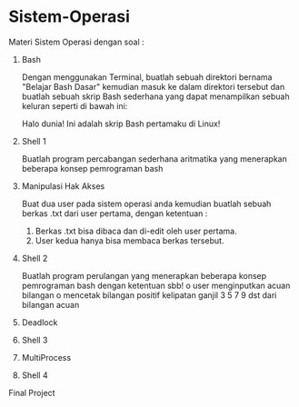 # Sistem-Operasi

Materi Sistem Operasi dengan soal :

1.  Bash
    
    Dengan menggunakan Terminal, buatlah sebuah direktori bernama "Belajar Bash
    Dasar" kemudian masuk ke dalam direktori tersebut dan buatlah sebuah skrip Bash
    sederhana yang dapat menampilkan sebuah keluran seperti di bawah ini:

    Halo dunia!
    Ini adalah skrip Bash pertamaku di Linux!

2.  Shell 1

    Buatlah program percabangan sederhana aritmatika yang menerapkan beberapa konsep
    pemrograman bash


3.  Manipulasi Hak Akses
    
    Buat dua user pada sistem operasi anda kemudian buatlah sebuah berkas .txt dari user pertama,
    dengan ketentuan :
    1.  Berkas .txt bisa dibaca dan di-edit oleh user pertama.
    2.  User kedua hanya bisa membaca berkas tersebut.


4.  Shell 2
    
    Buatlah program perulangan yang menerapkan beberapa konsep pemrograman bash  dengan ketentuan sbb!
    o user menginputkan acuan bilangan
    o mencetak bilangan positif kelipatan ganjil 3 5 7 9 dst dari bilangan acuan

5.  Deadlock

6.  Shell 3

7.  MultiProcess

8.  Shell 4

Final Project

